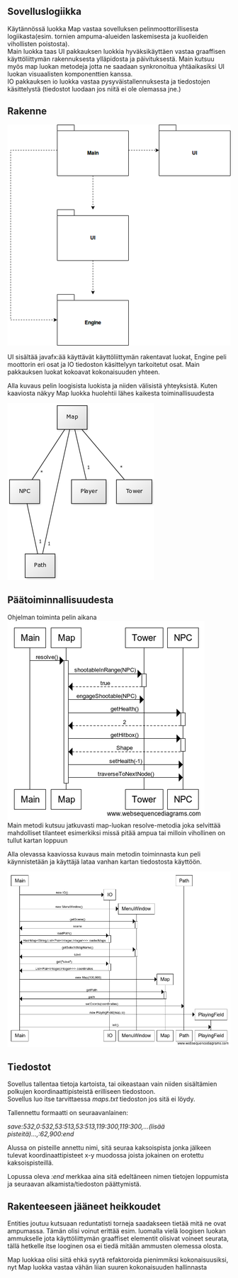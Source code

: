 ## Sovelluslogiikka
Käytännössä luokka Map vastaa sovelluksen pelinmoottorillisesta logiikasta(esim. tornien ampuma-alueiden laskemisesta ja kuolleiden vihollisten poistosta).  
Main luokka taas UI pakkauksen luokkia hyväksikäyttäen vastaa graaffisen käyttöliittymän rakennuksesta ylläpidosta ja päivituksestä. Main kutsuu myös map luokan metodeja jotta ne saadaan synkronoitua yhtäaikasiksi UI luokan visuaalisten komponenttien kanssa.  
IO pakkauksen io luokka vastaa pysyväistallennuksesta ja tiedostojen käsittelystä (tiedostot luodaan jos niitä ei ole olemassa jne.)
  
    
  
## Rakenne  
![Pakkauskuva](https://github.com/jjjjm/otm-harjoitustyo/blob/master/dokumentaatio/kuvat/pakkausdiagrammi.png)  
  
UI sisältää javafx:ää käyttävät käyttöliittymän rakentavat luokat, Engine peli moottorin eri osat ja IO tiedoston käsittelyyn tarkoitetut osat. Main pakkauksen luokat kokoavat kokonaisuuden yhteen.   
  
Alla kuvaus pelin loogisista luokista ja niiden välisistä yhteyksistä. Kuten kaaviosta näkyy Map luokka huolehtii lähes kaikesta toiminallisuudesta  
  
![Kaaviokuva](https://github.com/jjjjm/otm-harjoitustyo/blob/master/dokumentaatio/kuvat/kaavio.png)
  
    
  
## Päätoiminnallisuudesta  
Ohjelman toiminta pelin aikana  
![Sekvenssikuva](https://github.com/jjjjm/otm-harjoitustyo/blob/master/dokumentaatio/kuvat/sekvenssikaavio.png)  
Main metodi kutsuu jatkuvasti map-luokan resolve-metodia joka selvittää mahdolliset tilanteet esimerkiksi missä pitää ampua tai milloin vihollinen on tullut kartan loppuun  
  
Alla olevassa kaaviossa kuvaus main metodin toiminnasta kun peli käynnistetään ja käyttäjä lataa vanhan kartan tiedostosta käyttöön.
  
![sekvenssi2](https://github.com/jjjjm/otm-harjoitustyo/blob/master/dokumentaatio/kuvat/sekvenssi2.png)
  
  

## Tiedostot  
Sovellus tallentaa tietoja kartoista, tai oikeastaan vain niiden sisältämien polkujen koordinaattipisteistä erilliseen tiedostoon.  
Sovellus luo itse tarvittaessa *maps.txt* tiedoston jos sitä ei löydy.  
  
Tallennettu formaatti on seuraavanlainen:  
  
_save:532,0:532,53:513,53:513,119:300,119:300,...(lisää pisteitä)...,:62,900:end_  
  
Alussa on pisteille annettu nimi, sitä seuraa kaksoispista jonka jälkeen tulevat koordinaattipisteet x-y muodossa joista jokainen on erotettu kaksoispisteillä.   
  
Lopussa oleva _:end_ merkkaa aina sitä edeltäneen nimen tietojen loppumista ja seuraavan alkamista/tiedoston päättymistä.

## Rakenteeseen jääneet heikkoudet  
Entities joutuu kutsuaan reduntatisti torneja saadakseen tietää mitä ne ovat ampumassa. Tämän olisi voinut erittää esim. luomalla vielä loogisen luokan ammukselle jota käyttöliittymän graaffiset elementit olisivat voineet seurata, tällä hetkelle itse looginen osa ei tiedä mitään ammusten olemessa olosta.
  
    
Map luokkaa olisi siitä ehkä syytä refaktoroida pienimmiksi kokonaisuusiksi, nyt Map luokka vastaa vähän liian suuren kokonaisuuden hallinnasta
